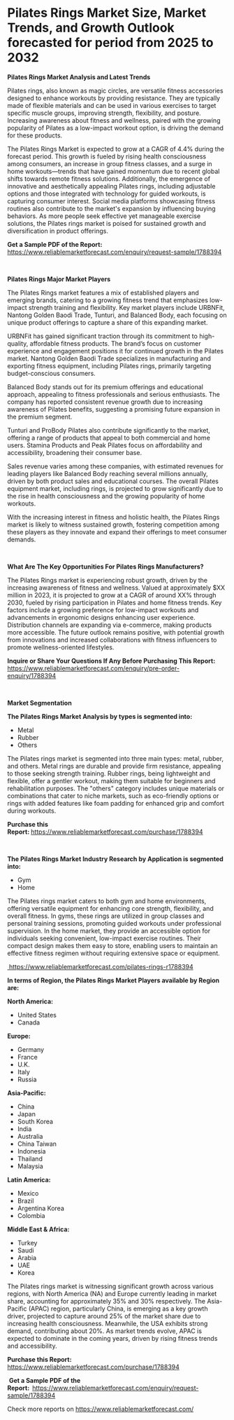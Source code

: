 <p><h1>Pilates Rings Market Size, Market Trends, and Growth Outlook forecasted for period from 2025 to 2032</h1></p><p><strong>Pilates Rings Market Analysis and Latest Trends</strong></p>
<p><p>Pilates rings, also known as magic circles, are versatile fitness accessories designed to enhance workouts by providing resistance. They are typically made of flexible materials and can be used in various exercises to target specific muscle groups, improving strength, flexibility, and posture. Increasing awareness about fitness and wellness, paired with the growing popularity of Pilates as a low-impact workout option, is driving the demand for these products.</p><p>The Pilates Rings Market is expected to grow at a CAGR of 4.4% during the forecast period. This growth is fueled by rising health consciousness among consumers, an increase in group fitness classes, and a surge in home workouts—trends that have gained momentum due to recent global shifts towards remote fitness solutions. Additionally, the emergence of innovative and aesthetically appealing Pilates rings, including adjustable options and those integrated with technology for guided workouts, is capturing consumer interest. Social media platforms showcasing fitness routines also contribute to the market's expansion by influencing buying behaviors. As more people seek effective yet manageable exercise solutions, the Pilates rings market is poised for sustained growth and diversification in product offerings.</p></p>
<p><strong>Get a Sample PDF of the Report:&nbsp;</strong> <a href="https://www.reliablemarketforecast.com/enquiry/request-sample/1788394?utm_campaign=2273&utm_medium=2&utm_source=Github&utm_content=ia&utm_term=08022025&utm_id=pilates-rings">https://www.reliablemarketforecast.com/enquiry/request-sample/1788394</a></p>
<p>&nbsp;</p>
<p><strong>Pilates Rings Major Market Players</strong></p>
<p><p>The Pilates Rings market features a mix of established players and emerging brands, catering to a growing fitness trend that emphasizes low-impact strength training and flexibility. Key market players include URBNFit, Nantong Golden Baodi Trade, Tunturi, and Balanced Body, each focusing on unique product offerings to capture a share of this expanding market.</p><p>URBNFit has gained significant traction through its commitment to high-quality, affordable fitness products. The brand’s focus on customer experience and engagement positions it for continued growth in the Pilates market. Nantong Golden Baodi Trade specializes in manufacturing and exporting fitness equipment, including Pilates rings, primarily targeting budget-conscious consumers.</p><p>Balanced Body stands out for its premium offerings and educational approach, appealing to fitness professionals and serious enthusiasts. The company has reported consistent revenue growth due to increasing awareness of Pilates benefits, suggesting a promising future expansion in the premium segment.</p><p>Tunturi and ProBody Pilates also contribute significantly to the market, offering a range of products that appeal to both commercial and home users. Stamina Products and Peak Pilates focus on affordability and accessibility, broadening their consumer base.</p><p>Sales revenue varies among these companies, with estimated revenues for leading players like Balanced Body reaching several millions annually, driven by both product sales and educational courses. The overall Pilates equipment market, including rings, is projected to grow significantly due to the rise in health consciousness and the growing popularity of home workouts.</p><p>With the increasing interest in fitness and holistic health, the Pilates Rings market is likely to witness sustained growth, fostering competition among these players as they innovate and expand their offerings to meet consumer demands.</p></p>
<p>&nbsp;</p>
<p><strong>What Are The Key Opportunities For Pilates Rings Manufacturers?</strong></p>
<p><p>The Pilates Rings market is experiencing robust growth, driven by the increasing awareness of fitness and wellness. Valued at approximately $XX million in 2023, it is projected to grow at a CAGR of around XX% through 2030, fueled by rising participation in Pilates and home fitness trends. Key factors include a growing preference for low-impact workouts and advancements in ergonomic designs enhancing user experience. Distribution channels are expanding via e-commerce, making products more accessible. The future outlook remains positive, with potential growth from innovations and increased collaborations with fitness influencers to promote wellness-oriented lifestyles.</p></p>
<p><strong>Inquire or Share Your Questions If Any Before Purchasing This Report:</strong> <a href="https://www.reliablemarketforecast.com/enquiry/pre-order-enquiry/1788394?utm_campaign=2273&utm_medium=2&utm_source=Github&utm_content=ia&utm_term=08022025&utm_id=pilates-rings">https://www.reliablemarketforecast.com/enquiry/pre-order-enquiry/1788394</a></p>
<p>&nbsp;</p>
<p><strong>Market Segmentation</strong></p>
<p><strong>The Pilates Rings Market Analysis by types is segmented into:</strong></p>
<p><ul><li>Metal</li><li>Rubber</li><li>Others</li></ul></p>
<p><p>The Pilates rings market is segmented into three main types: metal, rubber, and others. Metal rings are durable and provide firm resistance, appealing to those seeking strength training. Rubber rings, being lightweight and flexible, offer a gentler workout, making them suitable for beginners and rehabilitation purposes. The "others" category includes unique materials or combinations that cater to niche markets, such as eco-friendly options or rings with added features like foam padding for enhanced grip and comfort during workouts.</p></p>
<p><strong>Purchase this Report:&nbsp;</strong><a href="https://www.reliablemarketforecast.com/purchase/1788394?utm_campaign=2273&utm_medium=2&utm_source=Github&utm_content=ia&utm_term=08022025&utm_id=pilates-rings">https://www.reliablemarketforecast.com/purchase/1788394</a></p>
<p>&nbsp;</p>
<p><strong>The Pilates Rings Market Industry Research by Application is segmented into:</strong></p>
<p><ul><li>Gym</li><li>Home</li></ul></p>
<p><p>The Pilates rings market caters to both gym and home environments, offering versatile equipment for enhancing core strength, flexibility, and overall fitness. In gyms, these rings are utilized in group classes and personal training sessions, promoting guided workouts under professional supervision. In the home market, they provide an accessible option for individuals seeking convenient, low-impact exercise routines. Their compact design makes them easy to store, enabling users to maintain an effective fitness regimen without requiring extensive space or equipment.</p></p>
<p><a href="https://www.reliablemarketforecast.com/pilates-rings-r1788394?utm_campaign=2273&utm_medium=2&utm_source=Github&utm_content=ia&utm_term=08022025&utm_id=pilates-rings">&nbsp;https://www.reliablemarketforecast.com/pilates-rings-r1788394</a></p>
<p><strong>In terms of Region, the Pilates Rings Market Players available by Region are:</strong></p>
<p>
    <p> <strong> North America: </strong>
        <ul>
            <li>United States</li>
            <li>Canada</li>
        </ul>
        </p> 
    <p> <strong> Europe: </strong>
        <ul>
            <li>Germany</li>
            <li>France</li>
            <li>U.K.</li>
            <li>Italy</li>
            <li>Russia</li>
        </ul>
        </p> 
    <p> <strong> Asia-Pacific: </strong>
        <ul>
            <li>China</li>
            <li>Japan</li>
            <li>South Korea</li>
            <li>India</li>
            <li>Australia</li>
            <li>China Taiwan</li>
            <li>Indonesia</li>
            <li>Thailand</li>
            <li>Malaysia</li>
        </ul>
        </p> 
    <p> <strong> Latin America: </strong>
        <ul>
            <li>Mexico</li>
            <li>Brazil</li>
            <li>Argentina Korea</li>
            <li>Colombia</li>
        </ul>
        </p> 
    <p> <strong> Middle East & Africa: </strong>
        <ul>
            <li>Turkey</li>
            <li>Saudi</li>
            <li>Arabia</li>
            <li>UAE</li>
            <li>Korea</li>
        </ul>
    </p>
    </p>
<p><p>The Pilates rings market is witnessing significant growth across various regions, with North America (NA) and Europe currently leading in market share, accounting for approximately 35% and 30% respectively. The Asia-Pacific (APAC) region, particularly China, is emerging as a key growth driver, projected to capture around 25% of the market share due to increasing health consciousness. Meanwhile, the USA exhibits strong demand, contributing about 20%. As market trends evolve, APAC is expected to dominate in the coming years, driven by rising fitness trends and accessibility.</p></p>
<p><strong>Purchase this Report: </strong><a href="https://www.reliablemarketforecast.com/purchase/1788394?utm_campaign=2273&utm_medium=2&utm_source=Github&utm_content=ia&utm_term=08022025&utm_id=pilates-rings">https://www.reliablemarketforecast.com/purchase/1788394</a></p>
<p>&nbsp;<strong>Get a Sample PDF of the Report:&nbsp;&nbsp;</strong><a href="https://www.reliablemarketforecast.com/enquiry/request-sample/1788394?utm_campaign=2273&utm_medium=2&utm_source=Github&utm_content=ia&utm_term=08022025&utm_id=pilates-rings">https://www.reliablemarketforecast.com/enquiry/request-sample/1788394</a></p>
<p><strong></strong></p>
<p>Check more reports on <a href="https://www.reliablemarketforecast.com/?utm_campaign=2273&utm_medium=2&utm_source=Github&utm_content=ia&utm_term=08022025&utm_id=pilates-rings">https://www.reliablemarketforecast.com/</a></p>
